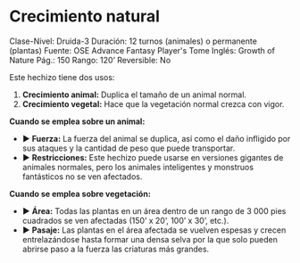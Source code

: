 # Crecimiento natural

Clase-Nivel: Druida-3
Duración: 12 turnos (animales) o permanente (plantas)
Fuente: OSE Advance Fantasy Player's Tome
Inglés: Growth of Nature
Pág.: 150
Rango: 120’
Reversible: No

Este hechizo tiene dos usos: 

1. **Crecimiento animal:** Duplica el tamaño de un animal normal. 
2. **Crecimiento vegetal:** Hace que la vegetación normal crezca con vigor.

**Cuando se emplea sobre un animal:** 

- ▶ **Fuerza:** La fuerza del animal se duplica, así como el daño infligido por sus ataques y la cantidad de peso que puede transportar.
- ▶ **Restricciones:** Este hechizo puede usarse en versiones gigantes de animales normales, pero los animales inteligentes y monstruos fantásticos no se ven afectados.

**Cuando se emplea sobre vegetación:** 

- ▶ **Área:** Todas las plantas en un área dentro de un rango de 3 000 pies cuadrados se ven afectadas (150’ x 20’, 100’ x 30’, etc.).
- ▶ **Pasaje:** Las plantas en el área afectada se vuelven espesas y crecen entrelazándose hasta formar una densa selva por la que solo pueden abrirse paso a la fuerza las criaturas más grandes.